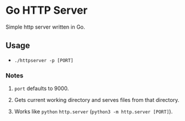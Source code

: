# Go HTTP Server

Simple http server written in Go.

## Usage

- `./httpserver -p [PORT]`

### Notes

1. `port` defaults to 9000.

2. Gets current working directory and serves files from that directory.

3. Works like `python` `http.server` (`python3 -m http.server [PORT]`).
